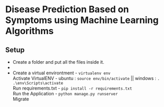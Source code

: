 # Disease Prediction Based on Symptoms using Machine Learning Algorithms

## Setup
<ul>
<li>Create a folder and put all the files inside it.<li></br>
<li>Create a virtual environtment - <code>virtualenv env</code><br>
Activate VirtualENV - ubuntu : <code>source env/bin/activate</code> || windows : <code>. .\env\Scripts\activate</code><br>
Run requirements.txt - <code>pip install -r requirements.txt</code><br>
Run the Application - <code>python manage.py runserver</code><br>
Migrate
<ul>
